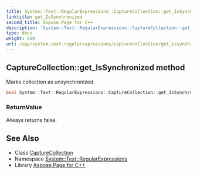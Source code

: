 ```yaml
---
title: System::Text::RegularExpressions::CaptureCollection::get_IsSynchronized method
linktitle: get_IsSynchronized
second_title: Aspose.Page for C++
description: 'System::Text::RegularExpressions::CaptureCollection::get_IsSynchronized method. Marks collection as unsynchronized in C++.'
type: docs
weight: 600
url: /cpp/system.text.regularexpressions/capturecollection/get_issynchronized/
---
```

## CaptureCollection::get_IsSynchronized method


Marks collection as unsynchronized.

```cpp
bool System::Text::RegularExpressions::CaptureCollection::get_IsSynchronized() const
```


### ReturnValue

Always returns false.

## See Also

* Class [CaptureCollection](../)
* Namespace [System::Text::RegularExpressions](../../)
* Library [Aspose.Page for C++](../../../)
